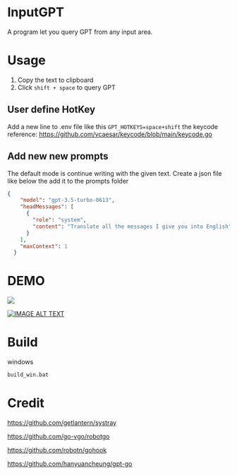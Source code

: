 # InputGPT 
A program let you query GPT from any input area. 

# Usage
1. Copy the text to clipboard
1. Click `shift + space` to query GPT

## User define HotKey 
Add a new line to .env file like this `GPT_HOTKEYS=space+shift`
the keycode reference:
https://github.com/vcaesar/keycode/blob/main/keycode.go


## Add new new prompts 
The default mode is continue writing with the given text. 
Create a json file like below the add it to the prompts folder
```json
{
    "model": "gpt-3.5-turbo-0613",
    "headMessages": [
      {
        "role": "system",
        "content": "Translate all the messages I give you into English"
      }
    ],
    "maxContext": 1
  }
``` 

# DEMO
![](https://ipfs.ee/ipfs/Qmb2zoiQr6wRTdc4SqogFH5vyppgqmWzq87rtCmxc4b8w9/0b97fdbd-0d17-4cd5-a684-1e1a79a0a177.png)

[![IMAGE ALT TEXT](http://img.youtube.com/vi/2EpdfYILbgQ/0.jpg)](https://www.youtube.com/watch?v=2EpdfYILbgQ "InputGTP DEMO")

# Build 
windows 
```cmd
build_win.bat
```

# Credit

https://github.com/getlantern/systray

https://github.com/go-vgo/robotgo

https://github.com/robotn/gohook

https://github.com/hanyuancheung/gpt-go